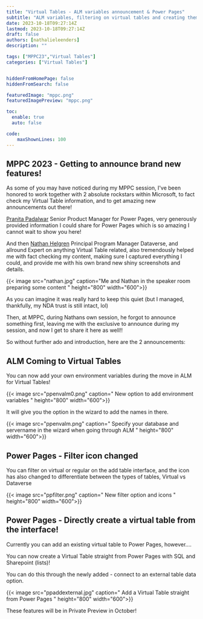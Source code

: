 ```yaml
---
title: "Virtual Tables - ALM variables announcement & Power Pages"
subtitle: "ALM variables, filtering on virtual tables and creating them straight from Power Pages?"
date: 2023-10-18T09:27:14Z
lastmod: 2023-10-18T09:27:14Z
draft: false
authors: [nathalieleenders]
description: ""

tags: ["MPPC23","Virtual Tables"]
categories: ["Virtual Tables"]


hiddenFromHomePage: false
hiddenFromSearch: false

featuredImage: "mppc.png"
featuredImagePreview: "mppc.png"

toc:
  enable: true
  auto: false

code:
    maxShownLines: 100
---
```

## MPPC 2023 - Getting to announce brand new features!

As some of you may have noticed during my MPPC session, I've been honored to work together with 2 absolute rockstars within Microsoft, to fact check my Virtual Table information, and to get amazing new announcements out there!

[Pranita Padalwar](https://www.linkedin.com/in/pranita225/) Senior Product Manager for Power Pages, very generously provided information I could share for Power Pages which is so amazing I cannot wait to show you here!

And then [Nathan Helgren](https://www.linkedin.com/in/nhelgren/) Principal Program Manager Dataverse, and allround Expert on anything Virtual Table related, also tremendously helped me with fact checking my content, making sure I captured everything I could, and provide me with his own brand new shiny screenshots and details.

{{< image src="nathan.jpg" caption="Me and Nathan in the speaker room preparing some content " height="800" width="600">}}

As you can imagine it was really hard to keep this quiet (but I managed, thankfully, my NDA trust is still intact, lol)

Then, at MPPC, during Nathans own session, he forgot to announce something first, leaving me with the exclusive to announce during my session, and now I get to share it here as well!!

So without further ado and introduction, here are the 2 announcements:

## ALM Coming to Virtual Tables

You can now add your own environment variables during the move in ALM for Virtual Tables!

{{< image src="ppenvalm0.png" caption=" New option to add environment variables " height="800" width="600">}}

It will give you the option in the wizard to add the names in there.

{{< image src="ppenvalm.png" caption=" Specify your database and servername in the wizard when going through ALM " height="800" width="600">}}

## Power Pages - Filter icon changed

You can filter on virtual or regular on the add table interface, and the icon has also changed to differentiate between the types of tables, Virtual vs Dataverse

{{< image src="ppfilter.png" caption=" New filter option and icons " height="800" width="600">}}

## Power Pages - Directly create a virtual table from the interface!

Currently you can add an existing virtual table to Power Pages, however….

You can now create a Virtual Table straight from Power Pages with SQL and Sharepoint (lists)!

You can do this through the newly added -  connect to an external table data option.

{{< image src="ppaddexternal.jpg" caption=" Add a Virtual Table straight from Power Pages " height="800" width="600">}}


These features will be in Private Preview in October!

